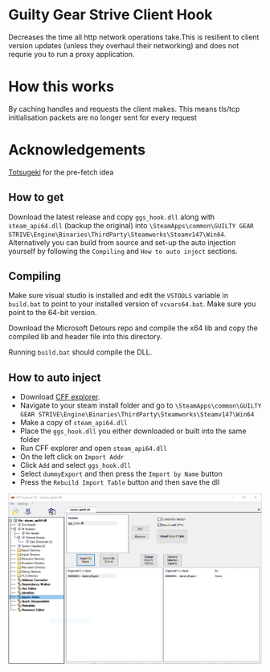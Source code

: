 # Guilty Gear Strive Client Hook
Decreases the time all http network operations take.This is resilient to client version updates (unless they overhaul their networking) and does not requrie you to run a proxy application.

# How this works
By caching handles and requests the client makes. This means tls/tcp initialisation packets are no longer sent for every request

# Acknowledgements
[Totsugeki](https://github.com/optix2000/totsugeki) for the pre-fetch idea

## How to get
Download the latest release and copy `ggs_hook.dll` along with `steam_api64.dll` (backup the original) into `\SteamApps\common\GUILTY GEAR STRIVE\Engine\Binaries\ThirdParty\Steamworks\Steamv147\Win64`. Alternatively you can build from source and set-up the auto injection yourself by following the `Compiling` and `How to auto inject` sections. 

## Compiling
Make sure visual studio is installed and edit the `VSTOOLS` variable in `build.bat` to point to your installed version of `vcvars64.bat`. Make sure you point to the 64-bit version.

Download the Microsoft Detours repo and compile the x64 lib and copy the compiled lib and header file into this directory.

Running `build.bat` should compile the DLL.

## How to auto inject

- Download [CFF explorer](https://ntcore.com/files/CFF_Explorer.zip).
- Navigate to your steam install folder and go to `\SteamApps\common\GUILTY GEAR STRIVE\Engine\Binaries\ThirdParty\Steamworks\Steamv147\Win64`
- Make a copy of `steam_api64.dll`
- Place the `ggs_hook.dll` you either downloaded or built into the same folder
- Run CFF explorer and open `steam_api64.dll`
- On the left click on `Import Addr`
- Click `Add` and select `ggs_hook.dll`
- Select `dummyExport` and then press the `Import by Name` button
- Press the `Rebuild Import Table` button and then save the dll

![CFF explorer import table addition](/cff.png?raw=true)